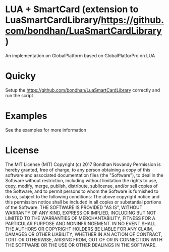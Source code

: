 # LUA + SmartCard (extension to LuaSmartCardLibrary/https://github.com/bondhan/LuaSmartCardLibrary)

An implementation on GlobalPlatform based on GlobalPlatforPro on LUA

# Quicky
Setup the https://github.com/bondhan/LuaSmartCardLibrary correctly and run the script

# Examples
See the examples for more information

# License
The MIT License (MIT)
Copyright (c) 2017 Bondhan Novandy
Permission is hereby granted, free of charge, to any person obtaining a copy of
this software and associated documentation files (the "Software"), to deal in
the Software without restriction, including without limitation the rights to
use, copy, modify, merge, publish, distribute, sublicense, and/or sell copies of
the Software, and to permit persons to whom the Software is furnished to do so,
subject to the following conditions:
The above copyright notice and this permission notice shall be included in all
copies or substantial portions of the Software.
THE SOFTWARE IS PROVIDED "AS IS", WITHOUT WARRANTY OF ANY KIND, EXPRESS OR
IMPLIED, INCLUDING BUT NOT LIMITED TO THE WARRANTIES OF MERCHANTABILITY, FITNESS
FOR A PARTICULAR PURPOSE AND NONINFRINGEMENT. IN NO EVENT SHALL THE AUTHORS OR
COPYRIGHT HOLDERS BE LIABLE FOR ANY CLAIM, DAMAGES OR OTHER LIABILITY, WHETHER
IN AN ACTION OF CONTRACT, TORT OR OTHERWISE, ARISING FROM, OUT OF OR IN
CONNECTION WITH THE SOFTWARE OR THE USE OR OTHER DEALINGS IN THE SOFTWARE.
